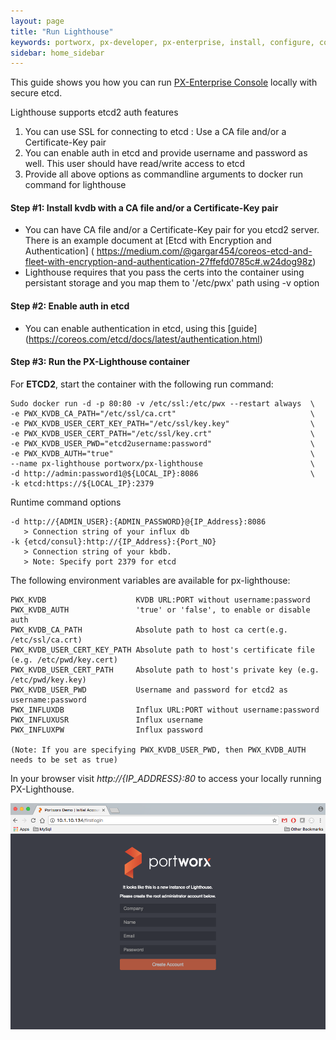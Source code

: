 ```yaml
---
layout: page
title: "Run Lighthouse"
keywords: portworx, px-developer, px-enterprise, install, configure, container, storage, lighthouse
sidebar: home_sidebar
---
```


This guide shows you how you can run [PX-Enterprise Console](http://lighthouse.portworx.com/) locally with secure etcd.

Lighthouse supports etcd2 auth features
1. You can use SSL for connecting to etcd : Use a CA file and/or a Certificate-Key pair
2. You can enable auth in etcd and provide username and password as well. This user should have read/write access to etcd
3. Provide all above options as commandline arguments to docker run command for lighthouse

#### Step #1: Install kvdb with a CA file and/or a Certificate-Key pair

* You can have CA file and/or a Certificate-Key pair for you etcd2 server. There is an example document at [Etcd with Encryption and Authentication] (
https://medium.com/@gargar454/coreos-etcd-and-fleet-with-encryption-and-authentication-27ffefd0785c#.w24dog98z)
* Lighthouse requires that you pass the certs into the container using persistant storage and you map them to '/etc/pwx' path using -v option

#### Step #2: Enable auth in etcd

* You can enable authentication in etcd, using this [guide] (https://coreos.com/etcd/docs/latest/authentication.html)

#### Step #3: Run the PX-Lighthouse container

For **ETCD2**, start the container with the following run command:
```
Sudo docker run -d -p 80:80 -v /etc/ssl:/etc/pwx --restart always  \
-e PWX_KVDB_CA_PATH="/etc/ssl/ca.crt"                              \
-e PWX_KVDB_USER_CERT_KEY_PATH="/etc/ssl/key.key"                  \
-e PWX_KVDB_USER_CERT_PATH="/etc/ssl/key.crt"                      \
-e PWX_KVDB_USER_PWD="etcd2username:password"                      \
-e PWX_KVDB_AUTH="true"                                            \
--name px-lighthouse portworx/px-lighthouse                        \
-d http://admin:password1@${LOCAL_IP}:8086                         \
-k etcd:https://${LOCAL_IP}:2379 
```

Runtime command options

```
-d http://{ADMIN_USER}:{ADMIN_PASSWORD}@{IP_Address}:8086
   > Connection string of your influx db
-k {etcd/consul}:http://{IP_Address}:{Port_NO}
   > Connection string of your kbdb.
   > Note: Specify port 2379 for etcd 
```

The following environment variables are available for px-lighthouse:

```
PWX_KVDB                    KVDB URL:PORT without username:password
PWX_KVDB_AUTH               'true' or 'false', to enable or disable auth 
PWX_KVDB_CA_PATH            Absolute path to host ca cert(e.g. /etc/ssl/ca.crt)
PWX_KVDB_USER_CERT_KEY_PATH Absolute path to host's certificate file (e.g. /etc/pwd/key.cert)
PWX_KVDB_USER_CERT_PATH     Absolute path to host's private key (e.g. /etc/pwd/key.key)
PWX_KVDB_USER_PWD           Username and password for etcd2 as username:password
PWX_INFLUXDB                Influx URL:PORT without username:password
PWX_INFLUXUSR               Influx username
PWX_INFLUXPW                Influx password

(Note: If you are specifying PWX_KVDB_USER_PWD, then PWX_KVDB_AUTH needs to be set as true)
```

In your browser visit *http://{IP_ADDRESS}:80* to access your locally running PX-Lighthouse.

![LH-ON-PREM-FIRST-LOGIN](images/lh-on-prem-first-login-updated_2.png "First Login")
